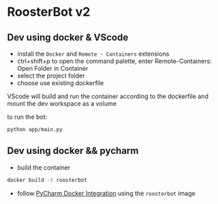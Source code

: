 # RoosterBot v2


## Dev using docker & VScode
- install the `Docker` and `Remote - Containers` extensions
- ctrl+shift+p to open the command palette, enter Remote-Containers: Open Folder in Container
- select the project folder
- choose use existing dockerfile

VScode will build and run the container according to the dockerfile and mount the dev workspace as a volume

to run the bot:
```bash
python app/main.py
```


## Dev using docker && pycharm
- build the container
```bash 
docker build -t roosterbot
```
- follow [PyCharm Docker Integration](https://www.jetbrains.com/help/pycharm/using-docker-as-a-remote-interpreter.html#config-docker) using the `roosterbot` image
